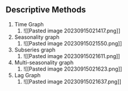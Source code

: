 ## Descriptive Methods
1. Time Graph
	1. ![[Pasted image 20230915021417.png]]
2. Seasonality graph
	1. ![[Pasted image 20230915021550.png]]
3. Subseries graph
	1. ![[Pasted image 20230915021611.png]]
4. Multi-seasonality graph
	1. ![[Pasted image 20230915021623.png]]
5. Lag Graph
	1. ![[Pasted image 20230915021637.png]]